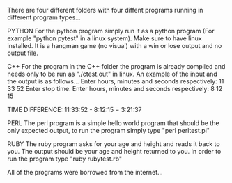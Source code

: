 There are four different folders with four diffent programs running in different program types...

PYTHON
For the python program simply run it as a python program (For example "python pytest" in a linux system).
Make sure to have linux installed.
It is a hangman game (no visual) with a win or lose output and no output file.


C++
For the program in the C++ folder the program is already compiled and needs only to be run as "./ctest.out" in linux.
An example of the input and the output is as follows...
Enter hours, minutes and seconds respectively: 11
33
52
Enter stop time.
Enter hours, minutes and seconds respectively: 8
12
15

TIME DIFFERENCE: 11:33:52 - 8:12:15 = 3:21:37


PERL
The perl program is a simple hello world program that should be the only expected output, to run the program simply 
type "perl perltest.pl"


RUBY
The ruby program asks for your age and height and reads it back to you. The output should be your age and height 
returned to you. In order to run the program type "ruby rubytest.rb"

All of the programs were borrowed from the internet...
